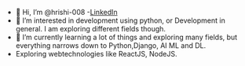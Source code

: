 - 👋 Hi, I’m @hrishi-008
-[LinkedIn](https://www.linkedin.com/in/hrishk)
- 👀 I’m interested in development using python, or Development in general. I am exploring different fields though.
- 🌱 I’m currently learning a lot of things and exploring many fields, but everything narrows down to Python,Django, AI ML and DL.
- Exploring webtechnologies like ReactJS, NodeJS.




<!---
hrishi-008/hrishi-008 is a ✨ special ✨ repository because its `README.md` (this file) appears on your GitHub profile.
You can click the Preview link to take a look at your changes.
--->

